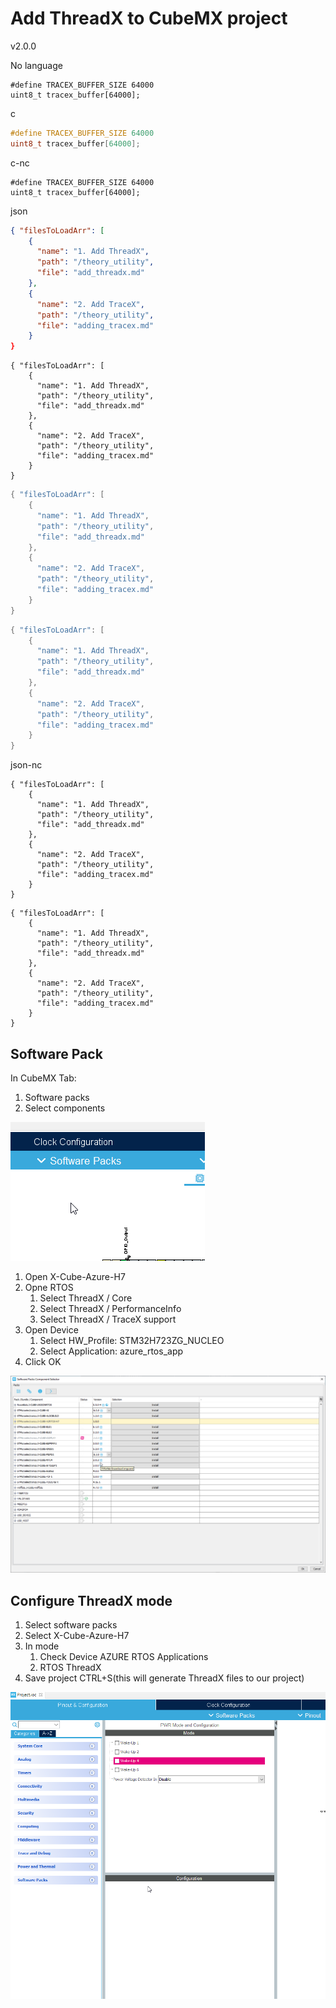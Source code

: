 # Add ThreadX to CubeMX project

v2.0.0

No language

```
#define TRACEX_BUFFER_SIZE 64000
uint8_t tracex_buffer[64000];
```

c

```c
#define TRACEX_BUFFER_SIZE 64000
uint8_t tracex_buffer[64000];
```

c-nc

```c-nc
#define TRACEX_BUFFER_SIZE 64000
uint8_t tracex_buffer[64000];
```

json

```json
{ "filesToLoadArr": [
    {
      "name": "1. Add ThreadX",
      "path": "/theory_utility",
      "file": "add_threadx.md"
    },
    {
      "name": "2. Add TraceX",
      "path": "/theory_utility",
      "file": "adding_tracex.md"
    }
}
```

```json-line1
{ "filesToLoadArr": [
    {
      "name": "1. Add ThreadX",
      "path": "/theory_utility",
      "file": "add_threadx.md"
    },
    {
      "name": "2. Add TraceX",
      "path": "/theory_utility",
      "file": "adding_tracex.md"
    }
}
```

```json-line1-filemain.c -nc
{ "filesToLoadArr": [
    {
      "name": "1. Add ThreadX",
      "path": "/theory_utility",
      "file": "add_threadx.md"
    },
    {
      "name": "2. Add TraceX",
      "path": "/theory_utility",
      "file": "adding_tracex.md"
    }
}
```

```json-line1-nc-filemain.c
{ "filesToLoadArr": [
    {
      "name": "1. Add ThreadX",
      "path": "/theory_utility",
      "file": "add_threadx.md"
    },
    {
      "name": "2. Add TraceX",
      "path": "/theory_utility",
      "file": "adding_tracex.md"
    }
}
```

json-nc

```json-nc
{ "filesToLoadArr": [
    {
      "name": "1. Add ThreadX",
      "path": "/theory_utility",
      "file": "add_threadx.md"
    },
    {
      "name": "2. Add TraceX",
      "path": "/theory_utility",
      "file": "adding_tracex.md"
    }
}
```

```json-nc
{ "filesToLoadArr": [
    {
      "name": "1. Add ThreadX",
      "path": "/theory_utility",
      "file": "add_threadx.md"
    },
    {
      "name": "2. Add TraceX",
      "path": "/theory_utility",
      "file": "adding_tracex.md"
    }
}
```

## Software Pack

In CubeMX Tab:

1. Software packs
2. Select components

![Software pack open](./img/06.png)

1. Open X-Cube-Azure-H7
2. Opne RTOS
   1. Select ThreadX / Core
   2. Select ThreadX / PerformanceInfo
   3. Select ThreadX / TraceX support
3. Open Device
   1. Select HW_Profile: STM32H723ZG_NUCLEO
   2. Select Application: azure_rtos_app
4. Click OK

![ThreadX pack selection](./img/07.png)

## Configure ThreadX mode

1. Select software packs
2. Select X-Cube-Azure-H7
3. In mode
   1. Check Device AZURE RTOS Applications
   2. RTOS ThreadX
4. Save project CTRL+S(this will generate ThreadX files to our project)

![ThreadX pack mode](./img/08.png)
